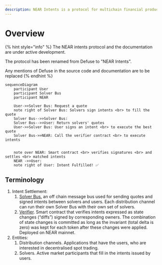 ```yaml
---
description: NEAR Intents is a protocol for multichain financial products.
---
```


# Overview

{% hint style="info" %}
The NEAR intents protocol and the documentation are under active development.

The protocol has been renamed from Defuse to "NEAR Intents".&#x20;

Any mentions of Defuse in the source code and documentation are to be replaced
{% endhint %}

```mermaid
sequenceDiagram
    participant User
    participant Solver Bus
    participant NEAR

    User->>Solver Bus: Request a quote
    note right of Solver Bus: Solvers sign intents <br> to fill the quote
    Solver Bus-->>Solver Bus: 
    Solver Bus-->>User: Return solvers' quotes
    User->>Solver Bus: User signs an intent <br> to execute the best quote
    Solver Bus->>NEAR: Call the verifier contract <br> to execute intents


    note over NEAR: Smart contract <br> verifies signatures <br> and settles <br> matched intents
    NEAR ->>User: 
    note right of User: Intent Fulfilled! ✅

```

## Terminology

1. Intent Settlement:
   1. [Solver Bus.](solver-relayer-api/introduction.md) an off chain message bus used for sending quotes and signed intents between solvers and users. Each distribution channel can run their own Solver Bus with their own set of solvers.
   2. [Verifier](verifier/). Smart contract that verifies intents expressed as state changes (“diffs”) signed by corresponding owners. The combination of state changes is committed as long as the invariant (total delta is zero) was kept for each token after these changes were applied. Deployed on NEAR mainnet.
2. Entities:
   1. Distribution channels. Applications that have the users, who are interested in decentralised spot trading.
   2. Solvers. Active market participants that fill in the intents issued by users.

